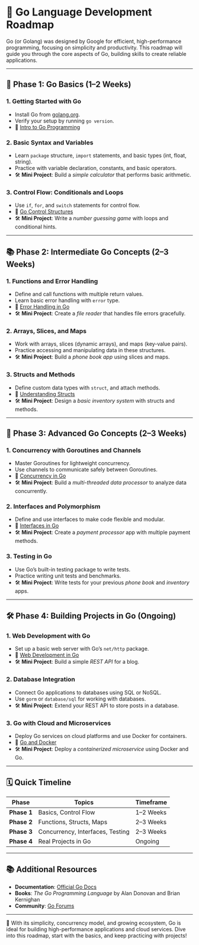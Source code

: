 # 🚀 Go Language Development Roadmap

Go (or Golang) was designed by Google for efficient, high-performance programming, focusing on simplicity and productivity. This roadmap will guide you through the core aspects of Go, building skills to create reliable applications.

---

## 🏁 Phase 1: Go Basics (1–2 Weeks)

### 1. **Getting Started with Go**
   - Install Go from [golang.org](https://golang.org/dl/).
   - Verify your setup by running `go version`.
   - 🎥 [Intro to Go Programming](https://www.youtube.com/watch?v=YS4e4q9oBaU)

### 2. **Basic Syntax and Variables**
   - Learn `package` structure, `import` statements, and basic types (int, float, string).
   - Practice with variable declaration, constants, and basic operators.
   - 🛠️ **Mini Project**: Build a *simple calculator* that performs basic arithmetic.

### 3. **Control Flow: Conditionals and Loops**
   - Use `if`, `for`, and `switch` statements for control flow.
   - 🎥 [Go Control Structures](https://www.youtube.com/watch?v=gwM75Ih4nAY)
   - 🛠️ **Mini Project**: Write a *number guessing game* with loops and conditional hints.

---

## 📚 Phase 2: Intermediate Go Concepts (2–3 Weeks)

### 1. **Functions and Error Handling**
   - Define and call functions with multiple return values.
   - Learn basic error handling with `error` type.
   - 🎥 [Error Handling in Go](https://www.youtube.com/watch?v=9Vf3DUO1RR0)
   - 🛠️ **Mini Project**: Create a *file reader* that handles file errors gracefully.

### 2. **Arrays, Slices, and Maps**
   - Work with arrays, slices (dynamic arrays), and maps (key-value pairs).
   - Practice accessing and manipulating data in these structures.
   - 🛠️ **Mini Project**: Build a *phone book app* using slices and maps.

### 3. **Structs and Methods**
   - Define custom data types with `struct`, and attach methods.
   - 🎥 [Understanding Structs](https://www.youtube.com/watch?v=Q9zGkTAQskQ)
   - 🛠️ **Mini Project**: Design a *basic inventory system* with structs and methods.

---

## 🚀 Phase 3: Advanced Go Concepts (2–3 Weeks)

### 1. **Concurrency with Goroutines and Channels**
   - Master Goroutines for lightweight concurrency.
   - Use channels to communicate safely between Goroutines.
   - 🎥 [Concurrency in Go](https://www.youtube.com/watch?v=LvgVSSpwND8)
   - 🛠️ **Mini Project**: Build a *multi-threaded data processor* to analyze data concurrently.

### 2. **Interfaces and Polymorphism**
   - Define and use interfaces to make code flexible and modular.
   - 🎥 [Interfaces in Go](https://www.youtube.com/watch?v=g6p1ICNkjQw)
   - 🛠️ **Mini Project**: Create a *payment processor* app with multiple payment methods.

### 3. **Testing in Go**
   - Use Go’s built-in testing package to write tests.
   - Practice writing unit tests and benchmarks.
   - 🛠️ **Mini Project**: Write tests for your previous *phone book* and *inventory* apps.

---

## 🛠️ Phase 4: Building Projects in Go (Ongoing)

### 1. **Web Development with Go**
   - Set up a basic web server with Go’s `net/http` package.
   - 🎥 [Web Development in Go](https://www.youtube.com/watch?v=6SUKXC6gTrs)
   - 🛠️ **Mini Project**: Build a simple *REST API* for a blog.

### 2. **Database Integration**
   - Connect Go applications to databases using SQL or NoSQL.
   - Use `gorm` or `database/sql` for working with databases.
   - 🛠️ **Mini Project**: Extend your REST API to store posts in a database.

### 3. **Go with Cloud and Microservices**
   - Deploy Go services on cloud platforms and use Docker for containers.
   - 🎥 [Go and Docker](https://www.youtube.com/watch?v=oq5EOnpkJYE)
   - 🛠️ **Mini Project**: Deploy a *containerized microservice* using Docker and Go.

---

## 🗓️ Quick Timeline

| **Phase**                | **Topics**                      | **Timeframe**      |
|--------------------------|---------------------------------|--------------------|
| **Phase 1**              | Basics, Control Flow            | 1–2 Weeks         |
| **Phase 2**              | Functions, Structs, Maps        | 2–3 Weeks         |
| **Phase 3**              | Concurrency, Interfaces, Testing| 2–3 Weeks         |
| **Phase 4**              | Real Projects in Go             | Ongoing           |

---

## 📚 Additional Resources

- **Documentation**: [Official Go Docs](https://golang.org/doc/)
- **Books**: *The Go Programming Language* by Alan Donovan and Brian Kernighan
- **Community**: [Go Forums](https://forum.golangbridge.org/)

---

🎉 With its simplicity, concurrency model, and growing ecosystem, Go is ideal for building high-performance applications and cloud services. Dive into this roadmap, start with the basics, and keep practicing with projects!
